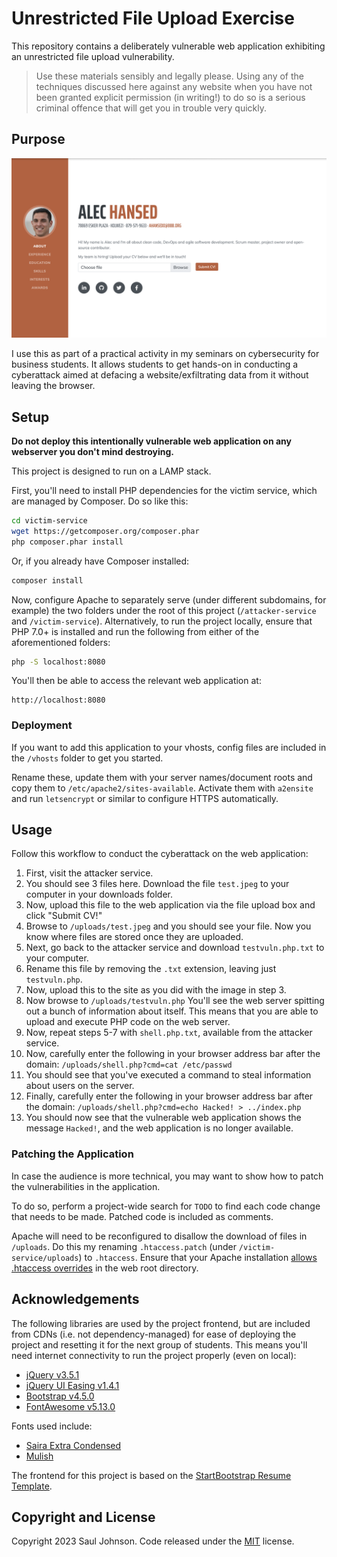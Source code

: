 # Unrestricted File Upload Exercise

This repository contains a deliberately vulnerable web application exhibiting an unrestricted file upload vulnerability.

> Use these materials sensibly and legally please. Using any of the techniques discussed here against any website when you have not been granted explicit permission (in writing!) to do so is a serious criminal offence that will get you in trouble very quickly.

## Purpose

![Screenshot](screenshot.png)

I use this as part of a practical activity in my seminars on cybersecurity for business students. It allows students to get hands-on in conducting a cyberattack aimed at defacing a website/exfiltrating data from it without leaving the browser.

## Setup

**Do not deploy this intentionally vulnerable web application on any webserver you don't mind destroying.**

This project is designed to run on a LAMP stack. 

First, you'll need to install PHP dependencies for the victim service, which are managed by Composer. Do so like this:

```bash
cd victim-service
wget https://getcomposer.org/composer.phar
php composer.phar install
```

Or, if you already have Composer installed:

```bash
composer install
```

Now, configure Apache to separately serve (under different subdomains, for example) the two folders under the root of this project (`/attacker-service` and `/victim-service`). Alternatively, to run the project locally, ensure that PHP 7.0+ is installed and run the following from either of the aforementioned folders:

```bash
php -S localhost:8080
```

You'll then be able to access the relevant web application at:

```
http://localhost:8080
```

### Deployment

If you want to add this application to your vhosts, config files are included in the `/vhosts` folder to get you started. 

Rename these, update them with your server names/document roots and copy them to `/etc/apache2/sites-available`. Activate them with `a2ensite` and run `letsencrypt` or similar to configure HTTPS automatically.

## Usage

Follow this workflow to conduct the cyberattack on the web application:

1. First, visit the attacker service. 
2. You should see 3 files here. Download the file `test.jpeg` to your computer in your downloads folder.
3. Now, upload this file to the web application via the file upload box and click "Submit CV!"
4. Browse to `/uploads/test.jpeg` and you should see your file. Now you know where files are stored once they are uploaded.
5. Next, go back to the attacker service and download `testvuln.php.txt` to your computer.
6. Rename this file by removing the `.txt` extension, leaving just `testvuln.php`.
7. Now, upload this to the site as you did with the image in step 3.
8. Now browse to `/uploads/testvuln.php` You'll see the web server spitting out a bunch of information about itself. This means that you are able to upload and execute PHP code on the web server.
9. Now, repeat steps 5-7 with `shell.php.txt`, available from the attacker service.
10. Now, carefully enter the following in your browser address bar after the domain: `/uploads/shell.php?cmd=cat /etc/passwd`
11. You should see that you've executed a command to steal information about users on the server.
12. Finally, carefully enter the following in your browser address bar after the domain: `/uploads/shell.php?cmd=echo Hacked! > ../index.php`
13. You should now see that the vulnerable web application shows the message `Hacked!`, and the web application is no longer available.

### Patching the Application

In case the audience is more technical, you may want to show how to patch the vulnerabilities in the application.

To do so, perform a project-wide search for `TODO` to find each code change that needs to be made. Patched code is included as comments.

Apache will need to be reconfigured to disallow the download of files in `/uploads`. Do this my renaming `.htaccess.patch` (under `/victim-service/uploads`) to `.htaccess`. Ensure that your Apache installation [allows .htaccess overrides](https://httpd.apache.org/docs/2.4/howto/htaccess.html) in the web root directory.

## Acknowledgements

The following libraries are used by the project frontend, but are included from CDNs (i.e. not dependency-managed) for ease of deploying the project and resetting it for the next group of students. This means you'll need internet connectivity to run the project properly (even on local):

* [jQuery v3.5.1](https://jquery.com)
* [jQuery UI Easing v1.4.1](https://jqueryui.com/easing/)
* [Bootstrap v4.5.0](https://getbootstrap.com/docs/4.0/getting-started/introduction/)
* [FontAwesome v5.13.0](https://fontawesome.com/v5/search)

Fonts used include: 

* [Saira Extra Condensed](https://fonts.google.com/specimen/Saira+Extra+Condensed)
* [Mulish](https://fonts.google.com/specimen/Mulish)

The frontend for this project is based on the [StartBootstrap Resume Template](https://startbootstrap.com/theme/resume).

## Copyright and License

Copyright 2023 Saul Johnson. Code released under the [MIT](https://github.com/StartBootstrap/startbootstrap-blog-post/blob/gh-pages/LICENSE) license.